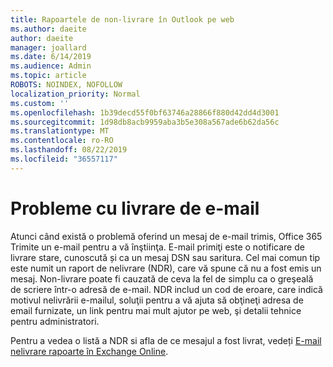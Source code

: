 ```yaml
---
title: Rapoartele de non-livrare în Outlook pe web
ms.author: daeite
author: daeite
manager: joallard
ms.date: 6/14/2019
ms.audience: Admin
ms.topic: article
ROBOTS: NOINDEX, NOFOLLOW
localization_priority: Normal
ms.custom: ''
ms.openlocfilehash: 1b39decd55f0bf63746a28866f880d42dd4d3001
ms.sourcegitcommit: 1d98db8acb9959aba3b5e308a567ade6b62da56c
ms.translationtype: MT
ms.contentlocale: ro-RO
ms.lasthandoff: 08/22/2019
ms.locfileid: "36557117"
---
```

# <a name="issues-with-email-delivery"></a>Probleme cu livrare de e-mail

Atunci când există o problemă oferind un mesaj de e-mail trimis, Office 365 Trimite un e-mail pentru a vă înştiinţa. E-mail primiţi este o notificare de livrare stare, cunoscută și ca un mesaj DSN sau saritura. Cel mai comun tip este numit un raport de nelivrare (NDR), care vă spune că nu a fost emis un mesaj. Non-livrare poate fi cauzată de ceva la fel de simplu ca o greşeală de scriere într-o adresă de e-mail. NDR includ un cod de eroare, care indică motivul nelivrării e-mailul, soluţii pentru a vă ajuta să obţineţi adresa de email furnizate, un link pentru mai mult ajutor pe web, şi detalii tehnice pentru administratori.

Pentru a vedea o listă a NDR si afla de ce mesajul a fost livrat, vedeți [E-mail nelivrare rapoarte în Exchange Online](https://docs.microsoft.com/exchange/mail-flow-best-practices/non-delivery-reports-in-exchange-online/non-delivery-reports-in-exchange-online).